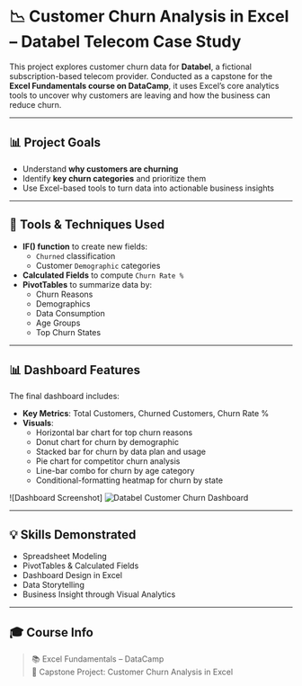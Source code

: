 # 📉 Customer Churn Analysis in Excel – Databel Telecom Case Study

This project explores customer churn data for **Databel**, a fictional subscription-based telecom provider. Conducted as a capstone for the **Excel Fundamentals course on DataCamp**, it uses Excel’s core analytics tools to uncover why customers are leaving and how the business can reduce churn.

---

## 📊 Project Goals

- Understand **why customers are churning**
- Identify **key churn categories** and prioritize them
- Use Excel-based tools to turn data into actionable business insights

---

## 🧮 Tools & Techniques Used

- **IF() function** to create new fields:
  - `Churned` classification
  - Customer `Demographic` categories
- **Calculated Fields** to compute `Churn Rate %`
- **PivotTables** to summarize data by:
  - Churn Reasons
  - Demographics
  - Data Consumption
  - Age Groups
  - Top Churn States

---

## 📊 Dashboard Features

The final dashboard includes:
- **Key Metrics**: Total Customers, Churned Customers, Churn Rate %
- **Visuals**:
  - Horizontal bar chart for top churn reasons
  - Donut chart for churn by demographic
  - Stacked bar for churn by data plan and usage
  - Pie chart for competitor churn analysis
  - Line-bar combo for churn by age category
  - Conditional-formatting heatmap for churn by state

![Dashboard Screenshot] ![Databel Customer Churn Dashboard](https://github.com/user-attachments/assets/e4715c15-2820-4460-b989-d7dd58a1777b)


---

## 💡 Skills Demonstrated

- Spreadsheet Modeling
- PivotTables & Calculated Fields
- Dashboard Design in Excel
- Data Storytelling
- Business Insight through Visual Analytics

---

## 🎓 Course Info

> 📚 Excel Fundamentals – DataCamp  
> 🎯 Capstone Project: Customer Churn Analysis in Excel

